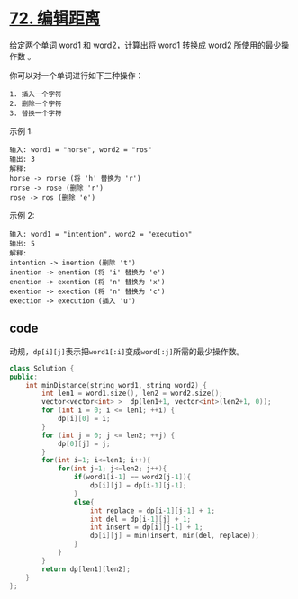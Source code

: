 # [72. 编辑距离](https://leetcode-cn.com/problems/edit-distance/)

给定两个单词 word1 和 word2，计算出将 word1 转换成 word2 所使用的最少操作数 。

你可以对一个单词进行如下三种操作：

    1. 插入一个字符
    2. 删除一个字符
    3. 替换一个字符

示例 1:

    输入: word1 = "horse", word2 = "ros"
    输出: 3
    解释: 
    horse -> rorse (将 'h' 替换为 'r')
    rorse -> rose (删除 'r')
    rose -> ros (删除 'e')
示例 2:

    输入: word1 = "intention", word2 = "execution"
    输出: 5
    解释: 
    intention -> inention (删除 't')
    inention -> enention (将 'i' 替换为 'e')
    enention -> exention (将 'n' 替换为 'x')
    exention -> exection (将 'n' 替换为 'c')
    exection -> execution (插入 'u')

## code

动规，`dp[i][j]`表示把`word1[:i]`变成`word[:j]`所需的最少操作数。

```c++
class Solution {
public:
    int minDistance(string word1, string word2) {
        int len1 = word1.size(), len2 = word2.size();
        vector<vector<int> >  dp(len1+1, vector<int>(len2+1, 0));
        for (int i = 0; i <= len1; ++i) {
            dp[i][0] = i;
        }
        for (int j = 0; j <= len2; ++j) {
            dp[0][j] = j;
        }
        for(int i=1; i<=len1; i++){
            for(int j=1; j<=len2; j++){
                if(word1[i-1] == word2[j-1]){
                    dp[i][j] = dp[i-1][j-1];
                }
                else{
                    int replace = dp[i-1][j-1] + 1;
                    int del = dp[i-1][j] + 1;
                    int insert = dp[i][j-1] + 1;
                    dp[i][j] = min(insert, min(del, replace));
                }
            }
        }
        return dp[len1][len2];
    }
};
```